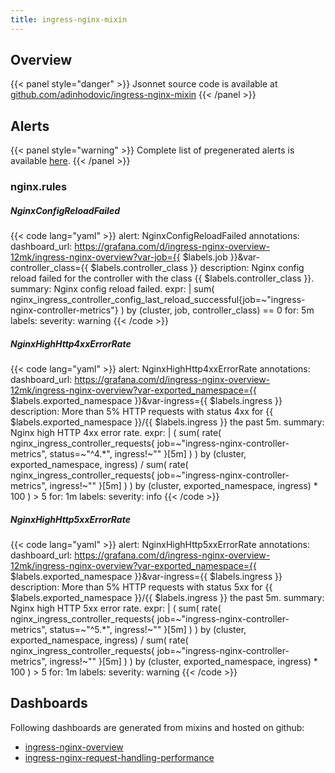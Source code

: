 ```yaml
---
title: ingress-nginx-mixin
---
```


## Overview



{{< panel style="danger" >}}
Jsonnet source code is available at [github.com/adinhodovic/ingress-nginx-mixin](https://github.com/adinhodovic/ingress-nginx-mixin)
{{< /panel >}}

## Alerts

{{< panel style="warning" >}}
Complete list of pregenerated alerts is available [here](https://github.com/monitoring-mixins/website/blob/master/assets/ingress-nginx-mixin/alerts.yaml).
{{< /panel >}}

### nginx.rules

##### NginxConfigReloadFailed

{{< code lang="yaml" >}}
alert: NginxConfigReloadFailed
annotations:
  dashboard_url: https://grafana.com/d/ingress-nginx-overview-12mk/ingress-nginx-overview?var-job={{
    $labels.job }}&var-controller_class={{ $labels.controller_class }}
  description: Nginx config reload failed for the controller with the class {{ $labels.controller_class
    }}.
  summary: Nginx config reload failed.
expr: |
  sum(
    nginx_ingress_controller_config_last_reload_successful{job=~"ingress-nginx-controller-metrics"}
  ) by (cluster, job, controller_class)
  == 0
for: 5m
labels:
  severity: warning
{{< /code >}}
 
##### NginxHighHttp4xxErrorRate

{{< code lang="yaml" >}}
alert: NginxHighHttp4xxErrorRate
annotations:
  dashboard_url: https://grafana.com/d/ingress-nginx-overview-12mk/ingress-nginx-overview?var-exported_namespace={{
    $labels.exported_namespace }}&var-ingress={{ $labels.ingress }}
  description: More than 5% HTTP requests with status 4xx for {{ $labels.exported_namespace
    }}/{{ $labels.ingress }} the past 5m.
  summary: Nginx high HTTP 4xx error rate.
expr: |
  (
    sum(
      rate(
        nginx_ingress_controller_requests{
          job=~"ingress-nginx-controller-metrics",
          status=~"^4.*",
          ingress!~""
        }[5m]
      )
    ) by (cluster, exported_namespace, ingress)
    /
    sum(
      rate(
        nginx_ingress_controller_requests{
          job=~"ingress-nginx-controller-metrics",
          ingress!~""
        }[5m]
      )
    ) by (cluster, exported_namespace, ingress)
    * 100
  ) > 5
for: 1m
labels:
  severity: info
{{< /code >}}
 
##### NginxHighHttp5xxErrorRate

{{< code lang="yaml" >}}
alert: NginxHighHttp5xxErrorRate
annotations:
  dashboard_url: https://grafana.com/d/ingress-nginx-overview-12mk/ingress-nginx-overview?var-exported_namespace={{
    $labels.exported_namespace }}&var-ingress={{ $labels.ingress }}
  description: More than 5% HTTP requests with status 5xx for {{ $labels.exported_namespace
    }}/{{ $labels.ingress }} the past 5m.
  summary: Nginx high HTTP 5xx error rate.
expr: |
  (
    sum(
      rate(
        nginx_ingress_controller_requests{
          job=~"ingress-nginx-controller-metrics",
          status=~"^5.*",
          ingress!~""
        }[5m]
      )
    ) by (cluster, exported_namespace, ingress)
    /
    sum(
      rate(
        nginx_ingress_controller_requests{
          job=~"ingress-nginx-controller-metrics",
          ingress!~""
        }[5m]
      )
    ) by (cluster, exported_namespace, ingress)
    * 100
  ) > 5
for: 1m
labels:
  severity: warning
{{< /code >}}
 
## Dashboards
Following dashboards are generated from mixins and hosted on github:


- [ingress-nginx-overview](https://github.com/monitoring-mixins/website/blob/master/assets/ingress-nginx-mixin/dashboards/ingress-nginx-overview.json)
- [ingress-nginx-request-handling-performance](https://github.com/monitoring-mixins/website/blob/master/assets/ingress-nginx-mixin/dashboards/ingress-nginx-request-handling-performance.json)
